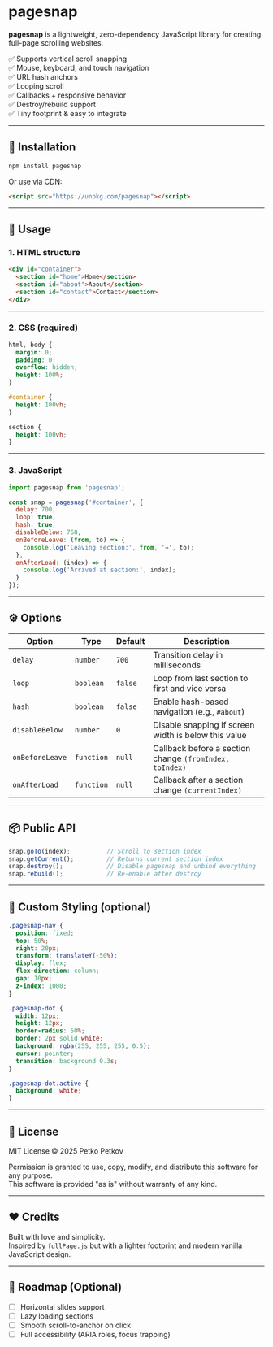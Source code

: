 # pagesnap

**pagesnap** is a lightweight, zero-dependency JavaScript library for creating full-page scrolling websites.

✅ Supports vertical scroll snapping  
✅ Mouse, keyboard, and touch navigation  
✅ URL hash anchors  
✅ Looping scroll  
✅ Callbacks + responsive behavior  
✅ Destroy/rebuild support  
✅ Tiny footprint & easy to integrate

---

## 🚀 Installation

```bash
npm install pagesnap
```

Or use via CDN:

```html
<script src="https://unpkg.com/pagesnap"></script>
```

---

## 🔧 Usage

### 1. HTML structure

```html
<div id="container">
  <section id="home">Home</section>
  <section id="about">About</section>
  <section id="contact">Contact</section>
</div>
```

---

### 2. CSS (required)

```css
html, body {
  margin: 0;
  padding: 0;
  overflow: hidden;
  height: 100%;
}

#container {
  height: 100vh;
}

section {
  height: 100vh;
}
```

---

### 3. JavaScript

```javascript
import pagesnap from 'pagesnap';

const snap = pagesnap('#container', {
  delay: 700,
  loop: true,
  hash: true,
  disableBelow: 768,
  onBeforeLeave: (from, to) => {
    console.log('Leaving section:', from, '→', to);
  },
  onAfterLoad: (index) => {
    console.log('Arrived at section:', index);
  }
});
```

---

## ⚙️ Options

| Option           | Type     | Default | Description                                                  |
|------------------|----------|---------|--------------------------------------------------------------|
| `delay`          | `number` | `700`   | Transition delay in milliseconds                            |
| `loop`           | `boolean`| `false` | Loop from last section to first and vice versa              |
| `hash`           | `boolean`| `false` | Enable hash-based navigation (e.g., `#about`)               |
| `disableBelow`   | `number` | `0`     | Disable snapping if screen width is below this value        |
| `onBeforeLeave`  | `function`| `null` | Callback before a section change `(fromIndex, toIndex)`     |
| `onAfterLoad`    | `function`| `null` | Callback after a section change `(currentIndex)`            |

---

## 📦 Public API

```javascript
snap.goTo(index);          // Scroll to section index
snap.getCurrent();         // Returns current section index
snap.destroy();            // Disable pagesnap and unbind everything
snap.rebuild();            // Re-enable after destroy
```

---

## 🎨 Custom Styling (optional)

```css
.pagesnap-nav {
  position: fixed;
  top: 50%;
  right: 20px;
  transform: translateY(-50%);
  display: flex;
  flex-direction: column;
  gap: 10px;
  z-index: 1000;
}

.pagesnap-dot {
  width: 12px;
  height: 12px;
  border-radius: 50%;
  border: 2px solid white;
  background: rgba(255, 255, 255, 0.5);
  cursor: pointer;
  transition: background 0.3s;
}

.pagesnap-dot.active {
  background: white;
}
```

---

## 📜 License

MIT License © 2025 Petko Petkov

Permission is granted to use, copy, modify, and distribute this software for any purpose.  
This software is provided "as is" without warranty of any kind.

---

## ❤️ Credits

Built with love and simplicity.  
Inspired by `fullPage.js` but with a lighter footprint and modern vanilla JavaScript design.

---

## 🔗 Roadmap (Optional)

- [ ] Horizontal slides support  
- [ ] Lazy loading sections  
- [ ] Smooth scroll-to-anchor on click  
- [ ] Full accessibility (ARIA roles, focus trapping)
